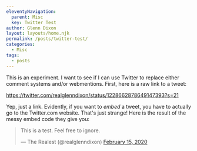 ```yaml
---
eleventyNavigation:
  parent: Misc
  key: Twitter Test
author: Glenn Dixon
layout: layouts/home.njk
permalink: /posts/twitter-test/
categories:
  - Misc
tags:
  - posts
---
```

This is an experiment. I want to see if I can use Twitter to replace either comment systems and/or webmentions. First, here is a raw link to a tweet:

https://twitter.com/realglenndixon/status/1228662878649147393?s=21

Yep, just a link. Evidently, if you want to *embed* a tweet, you have to actually go to the Twitter.com website. That's just strange! Here is the result of the messy embed code they give you:

<blockquote class="twitter-tweet" data-lang="en"><p lang="en" dir="ltr">This is a test. Feel free to ignore.</p>&mdash; The Realest (@realglenndixon) <a href="https://twitter.com/realglenndixon/status/1228662878649147393?ref_src=twsrc%5Etfw">February 15, 2020</a></blockquote>
<script async src="https://platform.twitter.com/widgets.js" charset="utf-8"></script>

